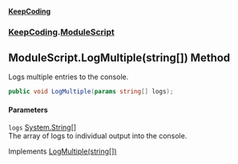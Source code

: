 #### [KeepCoding](index.md 'index')
### [KeepCoding](KeepCoding.md 'KeepCoding').[ModuleScript](KeepCoding_ModuleScript.md 'KeepCoding.ModuleScript')
## ModuleScript.LogMultiple(string[]) Method
Logs multiple entries to the console.  
```csharp
public void LogMultiple(params string[] logs);
```
#### Parameters
<a name='KeepCoding_ModuleScript_LogMultiple(string__)_logs'></a>
`logs` [System.String](https://docs.microsoft.com/en-us/dotnet/api/System.String 'System.String')[[]](https://docs.microsoft.com/en-us/dotnet/api/System.Array 'System.Array')  
The array of logs to individual output into the console.
  

Implements [LogMultiple(string[])](KeepCoding_ILog_LogMultiple(string__).md 'KeepCoding.ILog.LogMultiple(string[])')  
